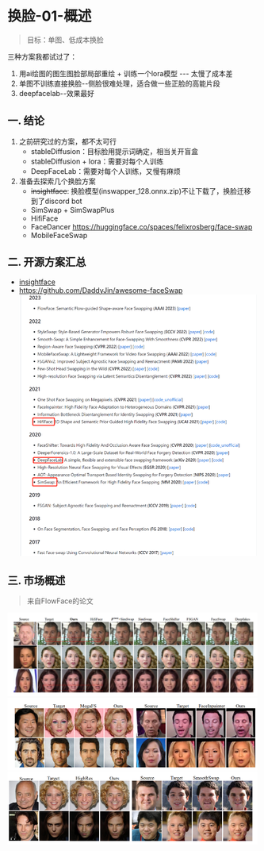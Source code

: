 # 换脸-01-概述
> 目标：单图、低成本换脸

三种方案我都试过了：
1. 用ai绘图的图生图脸部局部重绘 +  训练一个lora模型 --- 太慢了成本差
2. 单图不训练直接换脸--侧脸很难处理，适合做一些正脸的高能片段
3. deepfacelab--效果最好

## 一. 结论
1. 之前研究过的方案，都不太可行
    - stableDiffusion：目标脸用提示词确定，相当关开盲盒
    - stableDiffusion + lora：需要对每个人训练
    - DeepFaceLab：需要对每个人训练，又慢有麻烦
2. 准备去探索几个换脸方案
    - ~~insightface~~: 换脸模型(inswapper_128.onnx.zip)不让下载了，换脸迁移到了discord bot 
    - SimSwap + SimSwapPlus 
    - HifiFace
    - FaceDancer https://huggingface.co/spaces/felixrosberg/face-swap
    - MobileFaceSwap

## 二. 开源方案汇总
- [insightface](https://github.com/deepinsight/insightface/blob/master/examples/in_swapper/README.md)
- https://github.com/DaddyJin/awesome-faceSwap
![](.images/dc372ba9.png)

## 三. 市场概述
> 来自FlowFace的论文

![](.images/2a7a4153.png)
![](.images/4aa89b67.png)
![](.images/5520d1f5.png)



